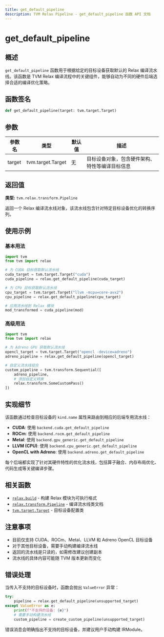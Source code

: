 ```yaml
---
title: get_default_pipeline
description: TVM Relax Pipeline - get_default_pipeline 函数 API 文档
---
```


# get_default_pipeline

## 概述

`get_default_pipeline` 函数用于根据给定的目标设备获取默认的 Relax 编译流水线。该函数是 TVM Relax 编译流程中的关键组件，能够自动为不同的硬件后端选择合适的编译优化策略。

## 函数签名

```python
def get_default_pipeline(target: tvm.target.Target)
```

## 参数

| 参数名 | 类型 | 默认值 | 描述 |
|--------|------|--------|------|
| target | tvm.target.Target | 无 | 目标设备对象，包含硬件架构、特性等编译目标信息 |

## 返回值

**类型:** `tvm.relax.transform.Pipeline`

返回一个 Relax 编译流水线对象，该流水线包含针对特定目标设备优化的转换序列。

## 使用示例

### 基本用法

```python
import tvm
from tvm import relax

# 为 CUDA 目标获取默认流水线
cuda_target = tvm.target.Target("cuda")
cuda_pipeline = relax.get_default_pipeline(cuda_target)

# 为 CPU 目标获取默认流水线
cpu_target = tvm.target.Target("llvm -mcpu=core-avx2")
cpu_pipeline = relax.get_default_pipeline(cpu_target)

# 应用流水线到 Relax 模块
mod_transformed = cuda_pipeline(mod)
```

### 高级用法

```python
import tvm
from tvm import relax

# 为 Adreno GPU 获取默认流水线
opencl_target = tvm.target.Target("opencl -device=adreno")
adreno_pipeline = relax.get_default_pipeline(opencl_target)

# 自定义流水线组合
custom_pipeline = tvm.transform.Sequential([
    adreno_pipeline,
    # 添加自定义转换
    relax.transform.SomeCustomPass()
])
```

## 实现细节

该函数通过检查目标设备的 `kind.name` 属性来路由到相应的后端专用流水线：

- **CUDA**: 使用 `backend.cuda.get_default_pipeline`
- **ROCm**: 使用 `backend.rocm.get_default_pipeline`  
- **Metal**: 使用 `backend.gpu_generic.get_default_pipeline`
- **LLVM (CPU)**: 使用 `backend.cpu_generic.get_default_pipeline`
- **OpenCL with Adreno**: 使用 `backend.adreno.get_default_pipeline`

每个后端都实现了针对其硬件特性的优化流水线，包括算子融合、内存布局优化、代码生成等关键编译步骤。

## 相关函数

- [`relax.build`](./relax_build.md) - 构建 Relax 模块为可执行格式
- [`relax.transform.Pipeline`](./pipeline_class.md) - 编译流水线类文档
- [`tvm.target.Target`](../target/target.md) - 目标设备配置类

## 注意事项

- 目前仅支持 CUDA、ROCm、Metal、LLVM 和 Adreno OpenCL 目标设备
- 对于其他目标设备，需要手动构建编译流水线
- 返回的流水线是只读的，如需修改建议创建副本
- 流水线的具体内容可能随 TVM 版本更新而变化

## 错误处理

当传入不支持的目标设备时，函数会抛出 `ValueError` 异常：

```python
try:
    pipeline = relax.get_default_pipeline(unsupported_target)
except ValueError as e:
    print(f"不支持的设备: {e}")
    # 需要手动构建流水线
    custom_pipeline = create_custom_pipeline(unsupported_target)
```

错误消息会明确指出不支持的目标设备，并建议用户手动构建 IRModule。